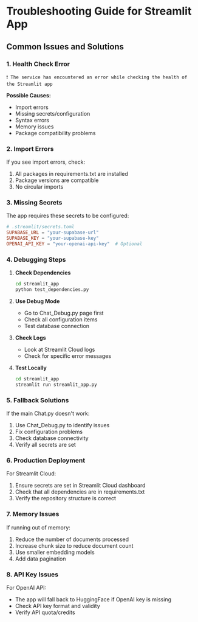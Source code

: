 # Troubleshooting Guide for Streamlit App

## Common Issues and Solutions

### 1. Health Check Error
```
❗️ The service has encountered an error while checking the health of the Streamlit app
```

**Possible Causes:**
- Import errors
- Missing secrets/configuration
- Syntax errors
- Memory issues
- Package compatibility problems

### 2. Import Errors
If you see import errors, check:
1. All packages in requirements.txt are installed
2. Package versions are compatible
3. No circular imports

### 3. Missing Secrets
The app requires these secrets to be configured:
```toml
# .streamlit/secrets.toml
SUPABASE_URL = "your-supabase-url"
SUPABASE_KEY = "your-supabase-key"
OPENAI_API_KEY = "your-openai-api-key"  # Optional
```

### 4. Debugging Steps

1. **Check Dependencies**
   ```bash
   cd streamlit_app
   python test_dependencies.py
   ```

2. **Use Debug Mode**
   - Go to Chat_Debug.py page first
   - Check all configuration items
   - Test database connection

3. **Check Logs**
   - Look at Streamlit Cloud logs
   - Check for specific error messages

4. **Test Locally**
   ```bash
   cd streamlit_app
   streamlit run streamlit_app.py
   ```

### 5. Fallback Solutions

If the main Chat.py doesn't work:
1. Use Chat_Debug.py to identify issues
2. Fix configuration problems
3. Check database connectivity
4. Verify all secrets are set

### 6. Production Deployment

For Streamlit Cloud:
1. Ensure secrets are set in Streamlit Cloud dashboard
2. Check that all dependencies are in requirements.txt
3. Verify the repository structure is correct

### 7. Memory Issues

If running out of memory:
1. Reduce the number of documents processed
2. Increase chunk size to reduce document count
3. Use smaller embedding models
4. Add data pagination

### 8. API Key Issues

For OpenAI API:
- The app will fall back to HuggingFace if OpenAI key is missing
- Check API key format and validity
- Verify API quota/credits
